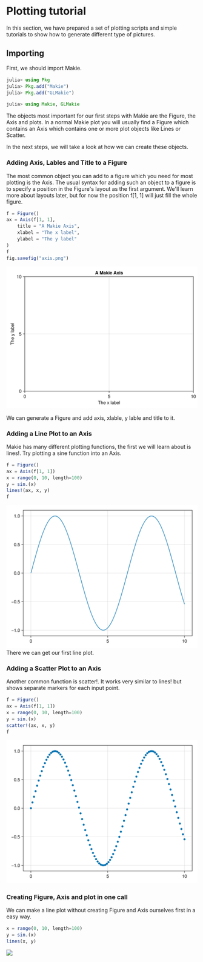 # Plotting tutorial

In this section, we have prepared a set of plotting scripts and simple tutorials to show how to generate different type of pictures.

## Importing 
First, we should import Makie.

```julia
julia> using Pkg
julia> Pkg.add("Makie")
julia> Pkg.add("GLMakie")
```

```julia
julia> using Makie, GLMakie
```

The objects most important for our first steps with Makie are the Figure, the Axis and plots. In a normal Makie plot you will usually find a Figure which contains an Axis which contains one or more plot objects like Lines or Scatter.

In the next steps, we will take a look at how we can create these objects.

### Adding Axis, Lables and Title to a Figure
The most common object you can add to a figure which you need for most plotting is the Axis. The usual syntax for adding such an object to a figure is to specify a position in the Figure's layout as the first argument. We'll learn more about layouts later, but for now the position f[1, 1] will just fill the whole figure.

```julia 
f = Figure()
ax = Axis(f[1, 1],
    title = "A Makie Axis",
    xlabel = "The x label",
    ylabel = "The y label"
)
f
fig.savefig("axis.png")
```
![](/docs/src/assets/images/plot_axis.png)

We can generate a Figure and add axis, xlable, y lable and title to it. 

### Adding a Line Plot to an Axis
Makie has many different plotting functions, the first we will learn about is lines!. Try plotting a sine function into an Axis.
    
```julia
f = Figure()
ax = Axis(f[1, 1])
x = range(0, 10, length=100)
y = sin.(x)
lines!(ax, x, y)
f
```
![](/docs/src/assets/images/plot_lines.png)
There we can get our first line plot.

### Adding a Scatter Plot to an Axis
Another common function is scatter!. It works very similar to lines! but shows separate markers for each input point.

```julia
f = Figure()
ax = Axis(f[1, 1])
x = range(0, 10, length=100)
y = sin.(x)
scatter!(ax, x, y)
f
```
![](/docs/src/assets/images/plot_scatter.png)

### Creating Figure, Axis and plot in one call
We can make a line plot without creating Figure and Axis ourselves first in a easy way.

```julia
x = range(0, 10, length=100)
y = sin.(x)
lines(x, y)
```
![](/docs/src/assets/images/plot_lines_2.png)


